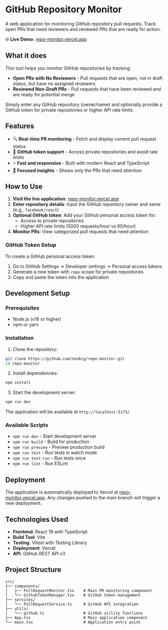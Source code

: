 # GitHub Repository Monitor

A web application for monitoring GitHub repository pull requests. Track open PRs that need reviewers and reviewed PRs that are ready for action.

🌐 **Live Demo**: [repo-monitor.vercel.app](https://repo-monitor.vercel.app)

## What it does

This tool helps you monitor GitHub repositories by tracking:

- **Open PRs with No Reviewers** - Pull requests that are open, not in draft status, but have no assigned reviewers
- **Reviewed Non-Draft PRs** - Pull requests that have been reviewed and are ready for potential merge

Simply enter any GitHub repository (owner/name) and optionally provide a GitHub token for private repositories or higher API rate limits.

## Features

- 🔍 **Real-time PR monitoring** - Fetch and display current pull request status
- 🔐 **GitHub token support** - Access private repositories and avoid rate limits
- ⚡️ **Fast and responsive** - Built with modern React and TypeScript
- 🎯 **Focused insights** - Shows only the PRs that need attention

## How to Use

1. **Visit the live application**: [repo-monitor.vercel.app](https://repo-monitor.vercel.app)
2. **Enter repository details**: Input the GitHub repository owner and name (e.g., `facebook/react`)
3. **Optional GitHub token**: Add your GitHub personal access token for:
   - Access to private repositories
   - Higher API rate limits (5000 requests/hour vs 60/hour)
4. **Monitor PRs**: View categorized pull requests that need attention

### GitHub Token Setup

To create a GitHub personal access token:

1. Go to GitHub Settings → Developer settings → Personal access tokens
2. Generate a new token with `repo` scope for private repositories
3. Copy and paste the token into the application

## Development Setup

### Prerequisites

- Node.js (v18 or higher)
- npm or yarn

### Installation

1. Clone the repository:

```bash
git clone https://github.com/neubig/repo-monitor.git
cd repo-monitor
```

2. Install dependencies:

```bash
npm install
```

3. Start the development server:

```bash
npm run dev
```

The application will be available at `http://localhost:5173/`

### Available Scripts

- `npm run dev` - Start development server
- `npm run build` - Build for production
- `npm run preview` - Preview production build
- `npm run test` - Run tests in watch mode
- `npm run test:run` - Run tests once
- `npm run lint` - Run ESLint

## Deployment

The application is automatically deployed to Vercel at [repo-monitor.vercel.app](https://repo-monitor.vercel.app). Any changes pushed to the main branch will trigger a new deployment.

## Technologies Used

- **Frontend**: React 19 with TypeScript
- **Build Tool**: Vite
- **Testing**: Vitest with Testing Library
- **Deployment**: Vercel
- **API**: GitHub REST API v3

## Project Structure

```
src/
├── components/
│   ├── PullRequestMonitor.tsx    # Main PR monitoring component
│   └── GithubTokenManager.tsx    # GitHub token management
├── services/
│   └── PullRequestService.ts     # GitHub API integration
├── utils/
│   └── github.ts                 # GitHub utility functions
├── App.tsx                       # Main application component
└── main.tsx                      # Application entry point
```
